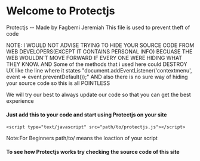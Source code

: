 <script type="text/javascript" src="protectjs.js"></script>
# Welcome to Protectjs

Protectjs -- Made by Fagbemi Jeremiah
This file is used to prevent theft of code

NOTE: I WOULD NOT ADVISE TRYING TO HIDE YOUR SOURCE CODE FROM WEB DEVELOPERS(EXCEPT IT CONTAINS PERSONAL INFO) BECUASE THE WEB WOULDN'T MOVE FORWARD IF EVERY ONE WERE HIDING WHAT THEY KNOW.
AND Some of the methods that i used here could DESTROY UX like the line where it states "document.addEventListener('contextmenu', event => event.preventDefault());"
AND also there is no sure way of hiding your source code so this is all POINTLESS
 
We will try our best to always update our code so that you can get the best experience

#### Just add this to your code and start using Protectjs on your site

    <script type="text/javascript" src="path/to/protectjs.js"></script>
    
  Note:For Beginners path/to/ means the loaction of your script
#### To see how Protectjs works try checking the source code of this site
